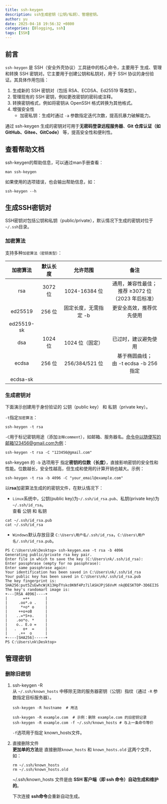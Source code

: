 ```yaml
---
title: ssh-keygen
description: ssh生成密钥（公钥/私钥）、管理密钥。
author: yu
date: 2025-04-18 19:56:32 +0800
categories: [Blogging, ssh]
tags: [SSH]
---
```


## 前言

`ssh-keygen` 是 SSH（安全外壳协议）工具链中的核心命令，主要用于 生成、管理和转换 SSH 密钥对。它主要用于创建公钥和私钥对，用于 SSH 协议的身份验证。其具体作用包括：
1. 生成新的 SSH 密钥对（包括 RSA、ECDSA、Ed25519 等类型）。
2. 管理现有的 SSH 密钥，例如更改密钥的密码或注释。
3. 转换密钥格式，例如将密钥从 OpenSSH 格式转换为其他格式。
4. 增强安全性
   - 加密私钥：生成时通过 `-a` 参数指定迭代次数，提高抗暴力破解能力。

通过 ssh-keygen 生成的密钥对可用于**无密码登录远程服务器**、**Git 仓库认证（如GitHub、Gitee、GitCode）** 等，提高安全性和便利性。

## 查看帮助文档

ssh-keygen的帮助信息，可以通过man手册查看：
```shell
man ssh-keygen
```

如果使用的选项错误，也会输出帮助信息，如：
```shell
ssh-keygen --h
```

## 生成SSH密钥对

SSH密钥对包括公钥和私钥（public/private），默认情况下生成的密钥对位于`~/.ssh`目录。

### 加密算法

支持多种`加密算法（密钥类型）`：

|加密算法| 默认长度 | 允许范围 | 备注 |
|:-----:|:-------:|:-------:|:----:|
| rsa        | 3072 位 | 1024-16384 位 | 通用，兼容性最佳；<br>推荐 ≥3072 位（2023 年后标准） |
| ed25519    | 256 位  | 固定长度，无需指定 -b | 更安全高效，推荐优先使用    |
| ed25519-sk |
| dsa     |1024 位  | 1024 位（固定）| 已过时，建议避免使用 |
| ecdsa   | 256 位 | 256/384/521 位 | 基于椭圆曲线；<br>由 -t ecdsa -b 256 指定 |
| ecdsa-sk ||| |

### 生成密钥对

下面演示创建用于身份验证的 公钥（public key） 和 私钥（private key）。

`-t`指定`加密算法`：
```shell
ssh-keygen -t rsa
```

`-C`用于标记密钥用途（添加`注释comment`），如邮箱、服务器名。命令中以随便写的邮箱123456@gmail.com为例：
```shell
ssh-keygen -t rsa -C "123456@gmail.com"
```


ssh-keygen 的 `-b` 选项用于 指定**密钥的位数（长度）**，直接影响密钥的安全性和性能。位数越长，安全性越高，但生成和使用的计算开销也越大。示例：
```shell
ssh-keygen -t rsa -b 4096 -C "your_email@example.com"
```

以**rsa**加密算法生成的的密钥文件，在默认情况下：
- `Linux`系统中，公钥(public key)为`~/.ssh/id_rsa.pub`、私钥(private key)为`~/.ssh/id_rsa`。<br>
查看 公钥 和 私钥
```shell
cat ~/.ssh/id_rsa.pub
cat ~/.ssh/id_rsa
```
- `Windows`默认存放目录 `C:\Users\用户名/.ssh/id_rsa`，`C:\Users\用户名/.ssh/id_rsa.pub`。
```shell
PS C:\Users\nk\Desktop> ssh-keygen.exe -t rsa -b 4096
Generating public/private rsa key pair.
Enter file in which to save the key (C:\Users\nk/.ssh/id_rsa):
Enter passphrase (empty for no passphrase):
Enter same passphrase again:
Your identification has been saved in C:\Users\nk/.ssh/id_rsa
Your public key has been saved in C:\Users\nk/.ssh/id_rsa.pub
The key fingerprint is:
SHA256:put5ZsEwhcWjK13HpTYskc0KNf4Pz7ilASHJPjS6VvM nk@DESKTOP-3D6EI3S
The key's randomart image is:
+---[RSA 4096]----+
|       =++       |
|     .oo*.o .    |
|      *+o* o     |
|     ++o+oB      |
|    ..=*S+o.     |
|    .oo*o. *     |
|    o.. E.o =    |
|   .   o+  =     |
|     .++  o      |
+----[SHA256]-----+
PS C:\Users\nk\Desktop>
```


## 管理密钥

### 删除旧密钥

1. ssh-keygen -R<br>
从 `~/.ssh/known_hosts` 中移除无效的服务器密钥（公钥）指纹（通过 `-R` 参数指定目标服务器）。
   ```shell
   ssh-keygen -R hostname  # 用法

   ssh-keygen -R example.com  # 示例：删除 example.com 的旧密钥记录
   ssh-keygen -R example.com -f ~/.ssh/known_hosts # 与上一条命令等价
   ```
   `-f`选项用于指定 known_hosts文件。

2. 直接删除文件<br>
**更加单的方法**是 直接删除`known_hosts` 和 `known_hosts.old` 这两个文件，如：
   ```shell
   rm ~/.ssh/known_hosts
   rm ~/.ssh/known_hosts.old
   ```
   ~/.ssh/known_hosts 文件是由 **SSH 客户端（即 ssh 命令）自动生成和维护的**。

   下次连接 **ssh命令**会重新自动生成。

